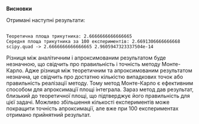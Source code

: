**Висновки**

Отримані наступні результати:

```

Теоретична площа трикутника: 2.6666666666666665
Середня площа трикутника за 100 експериментів: 2.6691306666666668
scipy.quad -> 2.6666666666666665 2.9605947323337504e-14

```

Різниця між аналітичним і апроксимованим результатом буде незначною, що свідчить про правильність і точність методу Монте-Карло. Адже різниця між теоретичним та апроксимованим результатом незначна, це свідчить про достатню кількістю випадкових точок або правильність реалізації методу. Тому метод Монте-Карло є ефективним способом для апроксимації площі інтеграла. Зараз метод дав результат, близький до теоретичної площі, що підтверджує його правильність для цієї задачі. Можливо збільшення кількості експериментів може покращити точність апроксимації, але вже при 100 експериментах отримано прийнятний результат.
